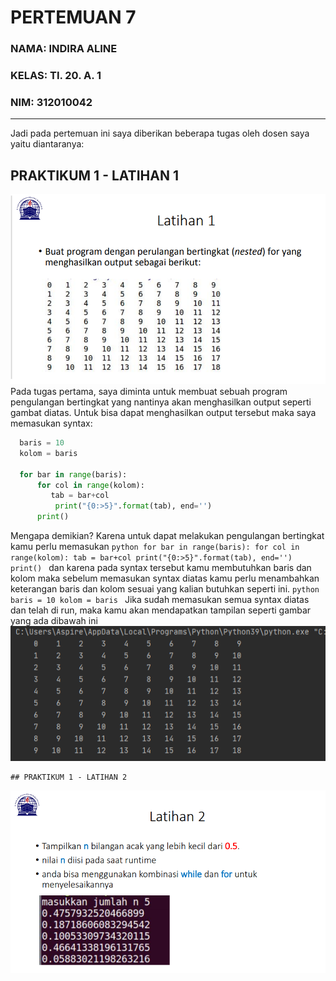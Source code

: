   # PERTEMUAN 7
   ### NAMA: INDIRA ALINE <br>
   ### KELAS: TI. 20. A. 1 <br>
   ### NIM: 312010042 <br>

__________________________________________________________________________________

   Jadi pada pertemuan ini saya diberikan beberapa tugas oleh dosen saya yaitu diantaranya:

   ## PRAKTIKUM 1 - LATIHAN 1

   ![Latihan 1](Gambar/soallatihan1.png) <br>
   Pada tugas pertama, saya diminta untuk membuat sebuah program pengulangan bertingkat yang nantinya akan menghasilkan output seperti gambat diatas.
   Untuk bisa dapat menghasilkan output tersebut maka saya memasukan syntax:
   ```python
     baris = 10
     kolom = baris

     for bar in range(baris):
         for col in range(kolom):
            tab = bar+col
             print("{0:>5}".format(tab), end='')
         print()
```
    
   Mengapa demikian? Karena untuk dapat melakukan pengulangan bertingkat kamu perlu memasukan
        ```python
    for bar in range(baris):
        for col in range(kolom):
            tab = bar+col
            print("{0:>5}".format(tab), end='')
        print()
    ```
   dan karena pada syntax tersebut kamu membutuhkan baris dan kolom maka sebelum memasukan syntax diatas kamu perlu menambahkan keterangan baris dan kolom sesuai yang kalian butuhkan seperti ini.
    ```python
    baris = 10
    kolom = baris
    ```
   Jika sudah memasukan semua syntax diatas dan telah di run, maka kamu akan mendapatkan tampilan seperti gambar yang ada dibawah ini
   ![Foto Lat1](Gambar/latihan1.png) <br>

    ## PRAKTIKUM 1 - LATIHAN 2
    
   ![Soal lat2](Gambar/soallatihan2.png) <br> 

